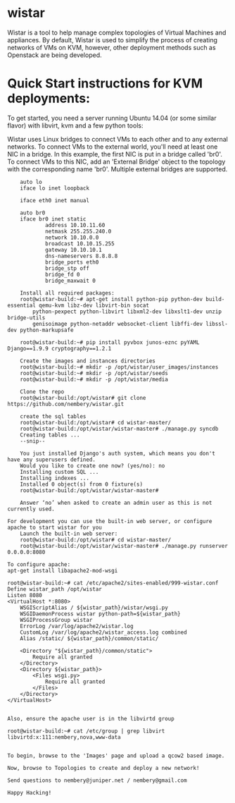 wistar
======

Wistar is a tool to help manage complex topologies of Virtual Machines and appliances. By default, Wistar is used to 
simplify the process of creating networks of VMs on KVM, however, other deployment methods such as Openstack are being 
developed.


Quick Start instructions for KVM deployments:
======
To get started, you need a server running Ubuntu 14.04 (or some similar flavor) with libvirt, kvm and a few python
tools:

Wistar uses Linux bridges to connect VMs to each other and to any external networks. To connect VMs to the external
 world, you'll need at least one NIC in a bridge. In this example, the first NIC is put in a bridge called 'br0'. To
 connect VMs to this NIC, add an 'External Bridge' object to the topology with the corresponding name 'br0'. Multiple
 external bridges are supported.

        auto lo
        iface lo inet loopback
        
        iface eth0 inet manual

        auto br0
        iface br0 inet static
                address 10.10.11.60
                netmask 255.255.240.0
                network 10.10.0.0
                broadcast 10.10.15.255
                gateway 10.10.10.1
                dns-nameservers 8.8.8.8
                bridge_ports eth0
                bridge_stp off
                bridge_fd 0
                bridge_maxwait 0

        Install all required packages:
        root@wistar-build:~# apt-get install python-pip python-dev build-essential qemu-kvm libz-dev libvirt-bin socat
            python-pexpect python-libvirt libxml2-dev libxslt1-dev unzip bridge-utils
            genisoimage python-netaddr websocket-client libffi-dev libssl-dev python-markupsafe

        root@wistar-build:~# pip install pyvbox junos-eznc pyYAML Django==1.9.9 cryptography==1.2.1
        
        Create the images and instances directories
        root@wistar-build:~# mkdir -p /opt/wistar/user_images/instances
        root@wistar-build:~# mkdir -p /opt/wistar/seeds
        root@wistar-build:~# mkdir -p /opt/wistar/media

        Clone the repo
        root@wistar-build:/opt/wistar# git clone https://github.com/nembery/wistar.git
        
        create the sql tables
        root@wistar-build:/opt/wistar# cd wistar-master/
        root@wistar-build:/opt/wistar/wistar-master# ./manage.py syncdb
        Creating tables ...
        --snip--
        
        You just installed Django's auth system, which means you don't have any superusers defined.
        Would you like to create one now? (yes/no): no
        Installing custom SQL ...
        Installing indexes ...
        Installed 0 object(s) from 0 fixture(s)
        root@wistar-build:/opt/wistar/wistar-master#
        
        Answer ‘no’ when asked to create an admin user as this is not currently used.

	For development you can use the built-in web server, or configure apache to start wistar for you
        Launch the built-in web server:
        root@wistar-build:/opt/wistar# cd wistar-master/
        root@wistar-build:/opt/wistar/wistar-master# ./manage.py runserver 0.0.0.0:8080

	To configure apache:
	apt-get install libapache2-mod-wsgi

	root@wistar-build:~# cat /etc/apache2/sites-enabled/999-wistar.conf 
	Define wistar_path /opt/wistar
	Listen 8080
	<VirtualHost *:8080>
	    WSGIScriptAlias / ${wistar_path}/wistar/wsgi.py
	    WSGIDaemonProcess wistar python-path=${wistar_path}
	    WSGIProcessGroup wistar
	    ErrorLog /var/log/apache2/wistar.log
	    CustomLog /var/log/apache2/wistar_access.log combined
	    Alias /static/ ${wistar_path}/common/static/
	
	    <Directory "${wistar_path}/common/static">
	        Require all granted
	    </Directory>
	    <Directory ${wistar_path}>
	        <Files wsgi.py>
	            Require all granted
	        </Files>
	    </Directory>
	</VirtualHost>


	Also, ensure the apache user is in the libvirtd group

	root@wistar-build:~# cat /etc/group | grep libvirt
	libvirtd:x:111:nembery,nova,www-data
	
	
	To begin, browse to the 'Images' page and upload a qcow2 based image. 
	
	Now, browse to Topologies to create and deploy a new network!
	
	Send questions to nembery@juniper.net / nembery@gmail.com
	
	Happy Hacking!
	
